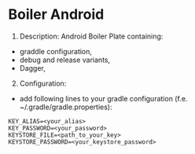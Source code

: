 Boiler Android
==============

1. Description:
Android Boiler Plate containing:
 * graddle configuration,
 * debug and release variants,
 * Dagger,

2. Configuration:
 * add following lines to your gradle configuration (f.e. ~/.gradle/gradle.properties):
```shell
KEY_ALIAS=<your_alias>
KEY_PASSWORD=<your_password>
KEYSTORE_FILE=<path_to_your_key>
KEYSTORE_PASSWORD=<your_keystore_password>
```
